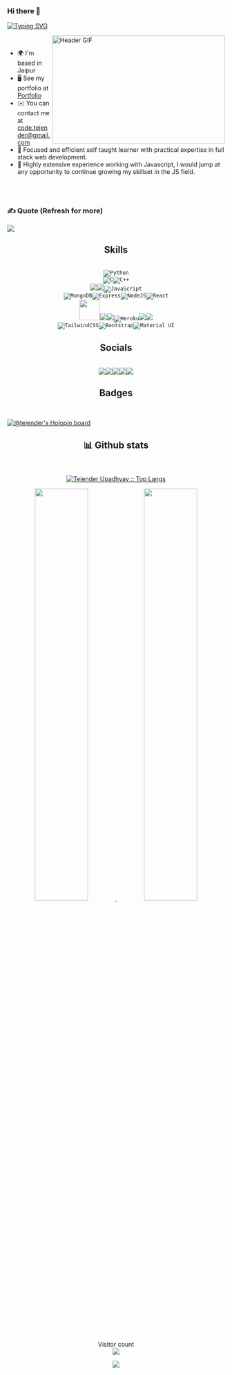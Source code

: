 ### Hi there 👋


[![Typing SVG](https://readme-typing-svg.herokuapp.com?font=Merriweather&size=25&duration=4000&pause=1000&color=2AF700&background=00FFE400&center=true&width=435&lines=Tejender+Upadhyay+This+Side+......;Computer+Science+Undergraduate;Full+Stack(MERN+Stack)+Developer)](https://git.io/typing-svg)




<img align="right"  alt="Header GIF" src="https://media4.giphy.com/media/qgQUggAC3Pfv687qPC/giphy.gif?cid=ecf05e47po12uvhx7ohkxzpqtsa0y40whzy4awdtbfczeem0&rid=giphy.gif&ct=g" width="400" height="250" />


<br>

<!--
Profileme.dev
--->
* 🌍  I'm based in Jaipur
* 🖥️  See my portfolio at [Portfolio](http://www.tejender-upadhyay.tech/)
* ✉️  You can contact me at [code.tejender@gmail.com](mailto:code.tejender@gmail.com)
* 🧠  Focused and efficient self taught learner with practical expertise in full stack web development.
* 🤝  Highly extensive experience working with Javascript, I would jump at any opportunity to continue growing my skillset in the JS field.

<br>
<br>

### ✍️ Quote (Refresh for more)
![](https://quotes-github-readme.vercel.app/api?type=horizontal&theme=radical)


<h2 align="center">Skills</h2>
<br/>
<div align="center">
<div align="center">
<div align="center">
<div align="center">
<div align="center">
<div align="center">
<code><img src="https://img.icons8.com/fluency/48/null/python.png" alt="Python" /></code> 
<br>
</div>
<code><img src="https://img.icons8.com/fluency/48/null/c-programming.png"  alt="C" /><img src="https://img.icons8.com/fluency/48/null/c-plus-plus-logo.png" alt="C++" /></code> 
<br>
</div>
<code><img src="https://img.icons8.com/color/48/000000/html-5--v1.png"/><img src="https://img.icons8.com/color/48/000000/css3.png"/><img src="https://img.icons8.com/color/48/000000/javascript--v1.png" alt="JavaScript"/></code>
<br>
</div>
<code><img src="https://img.icons8.com/color/48/null/mongodb.png" alt="MongoDB" /><img src="https://img.icons8.com/ios/50/null/express-js.png" alt="Express" /><img src="https://img.icons8.com/fluency/48/null/node-js.png" alt="NodeJS" /><img src="https://img.icons8.com/office/40/null/react.png"  alt="React" /></code> 
<br>
</div>
<code><img src="https://img.icons8.com/color/512/amazon-web-services.png" width="48" height="48" /><img src="https://img.icons8.com/color/48/000000/firebase.png"/><img src="https://img.icons8.com/color/48/000000/docker.png"/><img src="https://img.icons8.com/color/48/null/heroku.png" alt="Heroku" /><img src="https://img.icons8.com/ios-filled/50/000000/flask.png" /><img src="https://img.icons8.com/color/48/000000/git.png"/></code> 
<br>
</div>
<code><img src="https://img.icons8.com/fluency/48/null/tailwind_css.png" alt="TailwindCSS" /><img src="https://img.icons8.com/color/48/null/bootstrap.png" alt="Bootstrap" /><img src="https://img.icons8.com/color/48/null/material-ui.png" alt="Material UI" /></code>
</div>



<div>
<h2 align="center"> Socials </h2>
<br/>

<div align="center"> 
<code><a href="https://www.dev.to/tejender_upadhyay" target="_blank" rel="noreferrer"><img src="https://img.icons8.com/windows/48/null/dev.png"/></a><a href="https://www.github.com/Tejender1521" target="_blank" rel="noreferrer"><img src="https://img.icons8.com/sf-regular-filled/48/null/github.png" /></a><a href="http://www.instagram.com/tejender_upadhyay" target="_blank" rel="noreferrer"><img src="https://img.icons8.com/color/48/null/instagram-new--v1.png" /></a><a href="https://www.linkedin.com/in/tejender-upadhyay" target="_blank" rel="noreferrer"><img src="https://img.icons8.com/fluency/48/null/linkedin.png" /></a><a href="https://www.twitter.com/tarun1521" target="_blank" rel="noreferrer"><img src="https://img.icons8.com/fluency/48/null/twitter.png" /></a></code>
</div>

</div>



<div>
<h2 align="center">Badges</h2>
<br/>
  
[![@tejender's Holopin board](https://holopin.me/tejender)](https://holopin.io/@tejender)
  
</div>


  <div>
    <h2 align="center"> 📊 Github stats </h2>
      <br/>
        <p align="center">
          <a href="https://github.com/Tejender1521/">
          <img src="https://github-readme-stats.vercel.app/api/top-langs/?username=Tejender1521&langs_count=6&theme=gruvbox&layout=compact&hide_border=true" alt="Tejender Upadhyay :: Top Langs" /></a>
        </p>
        <p align="center">
          <a href="https://github.com/Tejender1521/">
          <img width="49.5%" src="https://github-readme-stats.vercel.app/api?username=Tejender1521&show_icons=true&theme=gruvbox&hide_border=true" />
          <img width="49.5%" src="https://github-readme-streak-stats.herokuapp.com/?user=Tejender1521&theme=gruvbox&hide_border=true" />
          </a>
       </p>
     <br>
  </div> 



<p align="center"> 
  Visitor count<br>
  <img src="https://profile-counter.glitch.me/Tejender1521/count.svg" />
</p>



<p align="center" width="100%">
  <img src="https://capsule-render.vercel.app/api?type=waving&color=gradient&height=60&section=footer&width=100"/>
</p>
